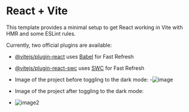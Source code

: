 # React + Vite

This template provides a minimal setup to get React working in Vite with HMR and some ESLint rules.

Currently, two official plugins are available:

- [@vitejs/plugin-react](https://github.com/vitejs/vite-plugin-react/blob/main/packages/plugin-react/README.md) uses [Babel](https://babeljs.io/) for Fast Refresh
- [@vitejs/plugin-react-swc](https://github.com/vitejs/vite-plugin-react-swc) uses [SWC](https://swc.rs/) for Fast Refresh

- Image of the project before toggling to the dark mode:
-![image](https://github.com/user-attachments/assets/2a71d44d-b670-4c54-bef6-a133c54c888c)
- Image of the project after toggling to the dark mode:
- ![image2](https://github.com/user-attachments/assets/fcda66ea-50f4-4f75-b50e-56d81106a4ff)


